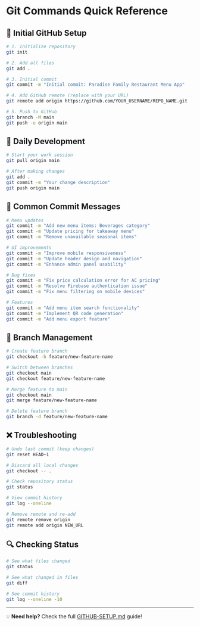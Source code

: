 # Git Commands Quick Reference

## 🚀 Initial GitHub Setup

```bash
# 1. Initialize repository
git init

# 2. Add all files
git add .

# 3. Initial commit
git commit -m "Initial commit: Paradise Family Restaurant Menu App"

# 4. Add GitHub remote (replace with your URL)
git remote add origin https://github.com/YOUR_USERNAME/REPO_NAME.git

# 5. Push to GitHub
git branch -M main
git push -u origin main
```

## 🔄 Daily Development

```bash
# Start your work session
git pull origin main

# After making changes
git add .
git commit -m "Your change description"
git push origin main
```

## 📝 Common Commit Messages

```bash
# Menu updates
git commit -m "Add new menu items: Beverages category"
git commit -m "Update pricing for takeaway menu"
git commit -m "Remove unavailable seasonal items"

# UI improvements  
git commit -m "Improve mobile responsiveness"
git commit -m "Update header design and navigation"
git commit -m "Enhance admin panel usability"

# Bug fixes
git commit -m "Fix price calculation error for AC pricing"
git commit -m "Resolve Firebase authentication issue"
git commit -m "Fix menu filtering on mobile devices"

# Features
git commit -m "Add menu item search functionality"
git commit -m "Implement QR code generation"
git commit -m "Add menu export feature"
```

## 🌿 Branch Management

```bash
# Create feature branch
git checkout -b feature/new-feature-name

# Switch between branches
git checkout main
git checkout feature/new-feature-name

# Merge feature to main
git checkout main
git merge feature/new-feature-name

# Delete feature branch
git branch -d feature/new-feature-name
```

## ❌ Troubleshooting

```bash
# Undo last commit (keep changes)
git reset HEAD~1

# Discard all local changes
git checkout -- .

# Check repository status
git status

# View commit history
git log --oneline

# Remove remote and re-add
git remote remove origin
git remote add origin NEW_URL
```

## 🔍 Checking Status

```bash
# See what files changed
git status

# See what changed in files
git diff

# See commit history
git log --oneline -10
```

---
💡 **Need help?** Check the full [GITHUB-SETUP.md](./GITHUB-SETUP.md) guide!